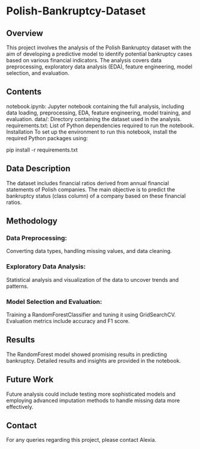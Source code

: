 # Polish-Bankruptcy-Dataset

## Overview
This project involves the analysis of the Polish Bankruptcy dataset with the aim of developing a predictive model to identify potential bankruptcy cases based on various financial indicators. The analysis covers data preprocessing, exploratory data analysis (EDA), feature engineering, model selection, and evaluation.

## Contents
notebook.ipynb: Jupyter notebook containing the full analysis, including data loading, preprocessing, EDA, feature engineering, model training, and evaluation.
data/: Directory containing the dataset used in the analysis.
requirements.txt: List of Python dependencies required to run the notebook.
Installation
To set up the environment to run this notebook, install the required Python packages using:

pip install -r requirements.txt

## Data Description
The dataset includes financial ratios derived from annual financial statements of Polish companies. The main objective is to predict the bankruptcy status (class column) of a company based on these financial ratios.

## Methodology
### Data Preprocessing: 
Converting data types, handling missing values, and data cleaning.

### Exploratory Data Analysis: 
Statistical analysis and visualization of the data to uncover trends and patterns.

### Model Selection and Evaluation: 
Training a RandomForestClassifier and tuning it using GridSearchCV. Evaluation metrics include accuracy and F1 score.

## Results
The RandomForest model showed promising results in predicting bankruptcy. Detailed results and insights are provided in the notebook.

## Future Work
Future analysis could include testing more sophisticated models and employing advanced imputation methods to handle missing data more effectively.

## Contact
For any queries regarding this project, please contact Alexia.
